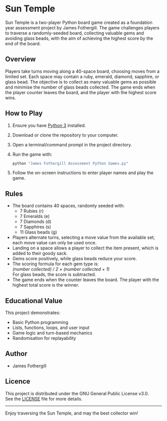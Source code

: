 # Sun Temple

Sun Temple is a two-player Python board game created as a foundation year assessment project by James Fothergill. The game challenges players to traverse a randomly-seeded board, collecting valuable gems and avoiding glass beads, with the aim of achieving the highest score by the end of the board.

## Overview

Players take turns moving along a 40-space board, choosing moves from a limited set. Each space may contain a ruby, emerald, diamond, sapphire, or glass bead. The objective is to collect as many valuable gems as possible and minimise the number of glass beads collected. The game ends when the player counter leaves the board, and the player with the highest score wins.

## How to Play

1. Ensure you have [Python 3](https://www.python.org/downloads/) installed.
2. Download or clone the repository to your computer.
3. Open a terminal/command prompt in the project directory.
4. Run the game with:

   ```bash
   python "James Fothergill Assessment Python Gamev.py"
   ```

5. Follow the on-screen instructions to enter player names and play the game.

## Rules

- The board contains 40 spaces, randomly seeded with:
  - 7 Rubies (r)
  - 7 Emeralds (e)
  - 7 Diamonds (d)
  - 7 Sapphires (s)
  - 11 Glass beads (g)
- Players alternate turns, selecting a move value from the available set; each move value can only be used once.
- Landing on a space allows a player to collect the item present, which is added to their goody sack.
- Gems score positively, while glass beads reduce your score.
- The scoring formula for each gem type is:  
  *(number collected) / 2 × (number collected + 1)*  
  For glass beads, the score is subtracted.
- The game ends when the counter leaves the board. The player with the highest total score is the winner.

## Educational Value

This project demonstrates:
- Basic Python programming
- Lists, functions, loops, and user input
- Game logic and turn-based mechanics
- Randomisation for replayability

## Author

- James Fothergill

## Licence

This project is distributed under the GNU General Public License v3.0.  
See the [LICENSE](LICENSE) file for more details.

---

Enjoy traversing the Sun Temple, and may the best collector win!
